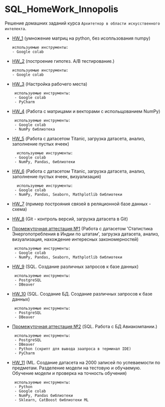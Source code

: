 # SQL_HomeWork_Innopolis

Решение домашних заданий курса `Архитеткор в области искусственного интелекта`.
  - [HW_1](/HW_1/) (умножение матриц на python, без исопльзования numpy)
        
        используемые инструменты:
        - Google colab
  - [HW_2](/HW_2/) (построение гипотез. А/В тестирование.)

        используемые инструменты:
        - Google colab
 - [HW_3](/HW_3/) (Настройка рабочего места)

        используемые инструменты:
        - Google colab
        - PyCharm
 - [HW_4](/HW_4/) (Работа с матрицами и векторами с испольщованием NumPy)

        используемые инструменты:
        - Google colab
        - NumPy библиотека
 - [HW_5](/HW_5/) (Работа с датасетом Titanic, загрузка датасета, анализ, заполнение пустых ячеек)

         используемые инструменты:
        - Google colab
        - NumPy, Pandas, библиотеки

 - [HW_6](/HW_6/) (Работа с датасетом Titanic, загрузка датасета, анализ, заполнение пустых ячеек, визуализация)

         используемые инструменты:
        - Google colab
        - NumPy, Pandas, Seaborn, Mathplotlib библиотеки

 - [HW_7](/HW_7/) (пример построяния связей в реляционной базе данных - схема)

 - [HW_8](/HW_8/) (Git - контроль версий, загрузка датасета в Git)

 - [Промежуточная аттестация №1](/IC_1/) (Работа с датасетом 'Статистика Энергопотребления в Индии по штатам', загрузка датасета, анализ, визуализация, нахождение интересных закономерностей)

        используемые инструменты:
        - Google colab
        - NumPy, Pandas, Seaborn, Mathplotlib библиотеки

 - [HW_9](/HW_9/) (SQL. Создание различных запросов к базе данных)

        используемые инструменты:
        - PostgreSQL
        - DBeaver
 - [HW_10](/HW_10/) (SQL. Создание БД. Создание различных запросов к базе данных)

        используемые инструменты:
        - PostgreSQL
        - DBeaver

 - [Промежуточная аттестация №2](/IC_2/) (SQL. Работа с БД Авиакомпании.)
    
        используемые инструменты:
        - PostgreSQL
        - DBeaver
        - Python (скрипт для вывода заапроса в терминал IDE)
        - PyCharm

 - [HW_11](/HW_11/) (ML. Создание датасета на 2000 записей по успеваемости по предметам. Разделение модели на тестовую и обучаемую. Обучение модели и проверка на точность обучения)

        используемые инструменты:
        - Python
        - Google colab
        - NumPy, Pandas библиотеки
        - Sklearn, CatBoost библиотеки ML